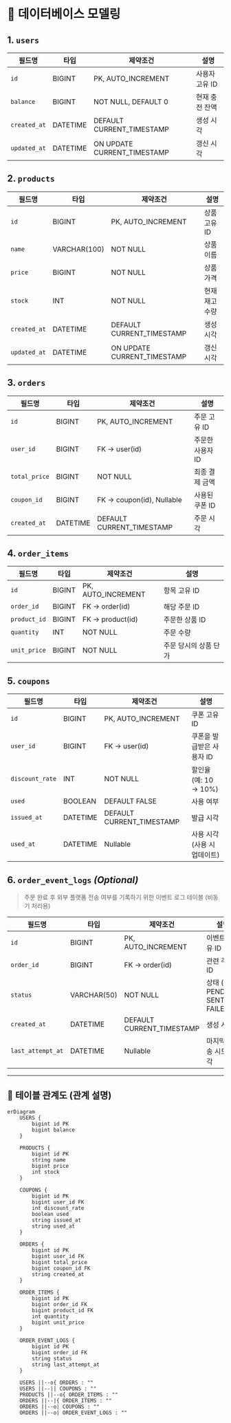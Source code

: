 # 🧱 데이터베이스 모델링

## 1. `users`

| 필드명          | 타입       | 제약조건                         | 설명        |
| ------------ | -------- | ---------------------------- | --------- |
| `id`         | BIGINT   | PK, AUTO\_INCREMENT          | 사용자 고유 ID |
| `balance`    | BIGINT   | NOT NULL, DEFAULT 0          | 현재 충전 잔액  |
| `created_at` | DATETIME | DEFAULT CURRENT\_TIMESTAMP   | 생성 시각     |
| `updated_at` | DATETIME | ON UPDATE CURRENT\_TIMESTAMP | 갱신 시각     |


## 2. `products`

| 필드명          | 타입           | 제약조건                         | 설명       |
| ------------ | ------------ | ---------------------------- | -------- |
| `id`         | BIGINT       | PK, AUTO\_INCREMENT          | 상품 고유 ID |
| `name`       | VARCHAR(100) | NOT NULL                     | 상품 이름    |
| `price`      | BIGINT       | NOT NULL                     | 상품 가격    |
| `stock`      | INT          | NOT NULL                     | 현재 재고 수량 |
| `created_at` | DATETIME     | DEFAULT CURRENT\_TIMESTAMP   | 생성 시각    |
| `updated_at` | DATETIME     | ON UPDATE CURRENT\_TIMESTAMP | 갱신 시각    |


## 3. `orders`

| 필드명           | 타입       | 제약조건                       | 설명         |
| ------------- | -------- | -------------------------- | ---------- |
| `id`          | BIGINT   | PK, AUTO\_INCREMENT        | 주문 고유 ID   |
| `user_id`     | BIGINT   | FK → user(id)              | 주문한 사용자 ID |
| `total_price` | BIGINT   | NOT NULL                   | 최종 결제 금액   |
| `coupon_id`   | BIGINT   | FK → coupon(id), Nullable  | 사용된 쿠폰 ID  |
| `created_at`  | DATETIME | DEFAULT CURRENT\_TIMESTAMP | 주문 시각      |


## 4. `order_items`

| 필드명          | 타입     | 제약조건                | 설명           |
| ------------ | ------ | ------------------- | ------------ |
| `id`         | BIGINT | PK, AUTO\_INCREMENT | 항목 고유 ID     |
| `order_id`   | BIGINT | FK → order(id)      | 해당 주문 ID     |
| `product_id` | BIGINT | FK → product(id)    | 주문한 상품 ID    |
| `quantity`   | INT    | NOT NULL            | 주문 수량        |
| `unit_price` | BIGINT | NOT NULL            | 주문 당시의 상품 단가 |


## 5. `coupons`

| 필드명             | 타입       | 제약조건                       | 설명                |
| --------------- | -------- | -------------------------- | ----------------- |
| `id`            | BIGINT   | PK, AUTO\_INCREMENT        | 쿠폰 고유 ID          |
| `user_id`       | BIGINT   | FK → user(id)              | 쿠폰을 발급받은 사용자 ID   |
| `discount_rate` | INT      | NOT NULL                   | 할인율 (예: 10 → 10%) |
| `used`          | BOOLEAN  | DEFAULT FALSE              | 사용 여부             |
| `issued_at`     | DATETIME | DEFAULT CURRENT\_TIMESTAMP | 발급 시각             |
| `used_at`       | DATETIME | Nullable                   | 사용 시각 (사용 시 업데이트) |


## 6. `order_event_logs` *(Optional)*

> 주문 완료 후 외부 플랫폼 전송 여부를 기록하기 위한 이벤트 로그 테이블 (비동기 처리용)

| 필드명               | 타입          | 제약조건                       | 설명                            |
| ----------------- | ----------- | -------------------------- | ----------------------------- |
| `id`              | BIGINT      | PK, AUTO\_INCREMENT        | 이벤트 고유 ID                     |
| `order_id`        | BIGINT      | FK → order(id)             | 관련 주문 ID                      |
| `status`          | VARCHAR(50) | NOT NULL                   | 상태 (예: PENDING, SENT, FAILED) |
| `created_at`      | DATETIME    | DEFAULT CURRENT\_TIMESTAMP | 생성 시각                         |
| `last_attempt_at` | DATETIME    | Nullable                   | 마지막 전송 시도 시각                  |

---

## 🔗 테이블 관계도 (관계 설명)

```mermaid
erDiagram
    USERS {
        bigint id PK
        bigint balance
    }

    PRODUCTS {
        bigint id PK
        string name
        bigint price
        int stock
    }

    COUPONS {
        bigint id PK
        bigint user_id FK
        int discount_rate
        boolean used
        string issued_at
        string used_at
    }

    ORDERS {
        bigint id PK
        bigint user_id FK
        bigint total_price
        bigint coupon_id FK
        string created_at
    }

    ORDER_ITEMS {
        bigint id PK
        bigint order_id FK
        bigint product_id FK
        int quantity
        bigint unit_price
    }

    ORDER_EVENT_LOGS {
        bigint id PK
        bigint order_id FK
        string status
        string last_attempt_at
    }

    USERS ||--o{ ORDERS : ""
    USERS ||--|| COUPONS : ""
    PRODUCTS ||--o{ ORDER_ITEMS : ""
    ORDERS ||--|{ ORDER_ITEMS : ""
    ORDERS ||--o| COUPONS : ""
    ORDERS ||--o| ORDER_EVENT_LOGS : ""

```
